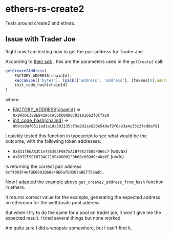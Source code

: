 # ethers-rs-create2

Tests around create2 and ethers.

## Issue with Trader Joe

Right now I am testing how to get the pair address for Trader Joe.

According
to [their sdk](https://github.com/traderjoe-xyz/joe-sdk/blob/9ea22ece0253e5769cd32c89f9ce9ab8540c4264/src/entities/pair.ts#L39)
, this are the parameters used in the `getCreate2` call:

```typescript
getCreate2Address(
    FACTORY_ADDRESS[chainId],
    keccak256(['bytes'], [pack(['address', 'address'], [tokens[0].address, tokens[1].address])]),
    init_code_hash[chainId]
)
```

where:

- [FACTORY_ADDRESS[chainId]](https://github.com/traderjoe-xyz/joe-sdk/blob/9ea22ece0253e5769cd32c89f9ce9ab8540c4264/src/constants.ts#L27)
  => `0x9Ad6C38BE94206cA50bb0d90783181662f0Cfa10`
- [init_code_hash[chainId]](https://github.com/traderjoe-xyz/joe-sdk/blob/9ea22ece0253e5769cd32c89f9ce9ab8540c4264/src/constants.ts#L157)
  => `0bbca9af0511ad1a1da383135cf3a8d2ac620e549ef9f6ae3a4c33c2fed0af91`

I quickly tested this function in typescript to see what would be the outcome, with the following token addresses:

- `0xB31f66AA3C1e785363F0875A1B74E27b85FD66c7` (wavax)
- `0xB97EF9Ef8734C71904D8002F8b6Bc66Dd9c48a6E` (usdc)

Is returning the correct pair address `0xf4003F4efBE8691B60249E6afbD307aBE7758adb` .

Now I adapted the [example above](https://github.com/gakonst/ethers-rs/blob/49b4ac7acbbd71b4d10f7780c8d2efe9af27799b/ethers-core/src/utils/mod.rs#L251) `get_create2_address_from_hash` function in ethers.

It returns correct value for the example, generating the expected address on ethereum for the weth/usdc pool address.

But when I try to do the same for a pool on trader joe, it won't give me the expected result. I tried several things but none worked.

Am quite sure I did a woopsie somewhere, but I can't find it.